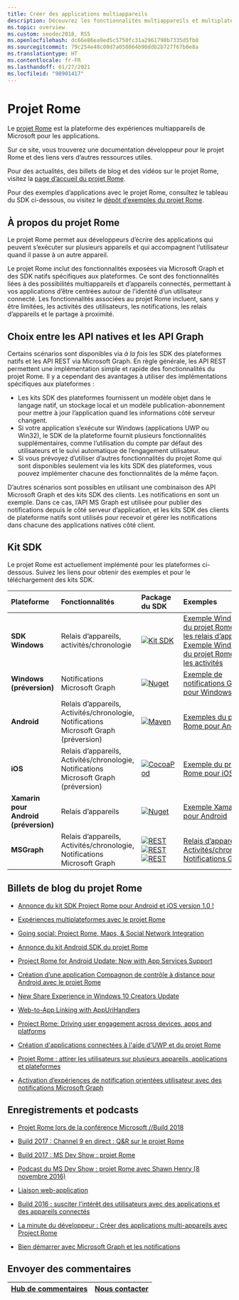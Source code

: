 ```yaml
---
title: Créer des applications multiappareils
description: Découvrez les fonctionnalités multiappareils et multiplateformes activées pour les applications Windows 10 avec le projet Rome.
ms.topic: overview
ms.custom: seodec2018, RS5
ms.openlocfilehash: dc66e86ea9ed5c5750fc31a2961798b7335d5fb0
ms.sourcegitcommit: 79c254e48c00d7a050864b90ddb2b727f67b0e8a
ms.translationtype: HT
ms.contentlocale: fr-FR
ms.lasthandoff: 01/27/2021
ms.locfileid: "98901417"
---
```

# <a name="project-rome"></a>Projet Rome

Le [projet Rome](https://developer.microsoft.com/windows/project-rome) est la plateforme des expériences multiappareils de Microsoft pour les applications.

Sur ce site, vous trouverez une documentation développeur pour le projet Rome et des liens vers d’autres ressources utiles.

Pour des actualités, des billets de blog et des vidéos sur le projet Rome, visitez la [page d’accueil du projet Rome](https://developer.microsoft.com/windows/project-rome).

Pour des exemples d’applications avec le projet Rome, consultez le tableau du SDK ci-dessous, ou visitez le [dépôt d’exemples du projet Rome](https://github.com/Microsoft/project-rome).

## <a name="about-project-rome"></a>À propos du projet Rome

Le projet Rome permet aux développeurs d’écrire des applications qui peuvent s’exécuter sur plusieurs appareils et qui accompagnent l’utilisateur quand il passe à un autre appareil.

Le projet Rome inclut des fonctionnalités exposées via Microsoft Graph et des SDK natifs spécifiques aux plateformes. Ce sont des fonctionnalités liées à des possibilités multiappareils et d’appareils connectés, permettant à vos applications d’être centrées autour de l’identité d’un utilisateur connecté. Les fonctionnalités associées au projet Rome incluent, sans y être limitées, les activités des utilisateurs, les notifications, les relais d’appareils et le partage à proximité.

## <a name="choosing-between-native-apis-and-graph-apis"></a>Choix entre les API natives et les API Graph

Certains scénarios sont disponibles via *à la fois* les SDK des plateformes natifs et les API REST via Microsoft Graph. En règle générale, les API REST permettent une implémentation simple et rapide des fonctionnalités du projet Rome. Il y a cependant des avantages à utiliser des implémentations spécifiques aux plateformes :

* Les kits SDK des plateformes fournissent un modèle objet dans le langage natif, un stockage local et un modèle publication-abonnement pour mettre à jour l’application quand les informations côté serveur changent.
* Si votre application s’exécute sur Windows (applications UWP ou Win32), le SDK de la plateforme fournit plusieurs fonctionnalités supplémentaires, comme l’utilisation du compte par défaut des utilisateurs et le suivi automatique de l’engagement utilisateur.
* Si vous prévoyez d’utiliser d’autres fonctionnalités du projet Rome qui sont disponibles seulement via les kits SDK des plateformes, vous pouvez implémenter chacune des fonctionnalités de la même façon.

D’autres scénarios sont possibles en utilisant une combinaison des API Microsoft Graph et des kits SDK des clients. Les notifications en sont un exemple. Dans ce cas, l’API MS Graph est utilisée pour publier des notifications depuis le côté serveur d’application, et les kits SDK des clients de plateforme natifs sont utilisés pour recevoir et gérer les notifications dans chacune des applications natives côté client.

## <a name="sdk"></a>Kit SDK

Le projet Rome est actuellement implémenté pour les plateformes ci-dessous. Suivez les liens pour obtenir des exemples et pour le téléchargement des kits SDK.

[windows-sdk]:             https://developer.microsoft.com/windows/downloads
[windows-sdk-badge]:       https://img.shields.io/badge/sdk-April%202018%20Update-brightgreen.svg
[windows-drsample]:        https://github.com/Microsoft/Windows-universal-samples/tree/master/Samples/RemoteSystems
[windows-afsample]:        https://github.com/Microsoft/Windows-universal-samples/tree/master/Samples/UserActivity

[winredist-sdk]:           https://www.nuget.org/packages/Microsoft.ConnectedDevices.UserNotifications
[winredist-sdk-badge]:     https://img.shields.io/nuget/v/Microsoft.ConnectedDevices.UserNotifications.svg
[winredist-sample]:        https://github.com/microsoft/project-rome/tree/master/Windows/samples

[xamarin-sdk]:             https://www.nuget.org/packages/Microsoft.ConnectedDevices.Xamarin.Droid
[xamarin-sdk-badge]:       https://img.shields.io/nuget/v/Microsoft.ConnectedDevices.Xamarin.Droid.svg
[xamarin-sample]:          https://github.com/Microsoft/project-rome/tree/0.8.1/Xamarin/samples

[ios-sdk]:                 https://cocoapods.org/pods/ProjectRomeSdk
[ios-sdk-badge]:           https://img.shields.io/cocoapods/v/ProjectRomeSdk.svg
[ios-sample]:              https://github.com/microsoft/project-rome/tree/master/iOS/samples

[android-sdk]:             https://github.com/microsoft/project-rome/tree/mvn-repo/com/microsoft/connecteddevices/connecteddevices-sdk
[android-sdk-badge]:       https://img.shields.io/maven-metadata/v?metadataUrl=https%3A%2F%2Fraw.github.com%2Fmicrosoft%2Fproject-rome%2Fmvn-repo%2Fcom%2Fmicrosoft%2Fconnecteddevices%2Fconnecteddevices-sdk%2Fmaven-metadata.xml
[android-sample]:          https://github.com/microsoft/project-rome/tree/master/Android/samples

[graph-relay]:             /graph/api/resources/project-rome-overview
[graph-activities]:        /graph/api/resources/activity-feed-api-overview
[graph-notification]:      /graph/api/resources/notifications-api-overview

[graph-relay-badge]:       https://img.shields.io/badge/Device_Relay-Beta-orange.svg
[graph-activities-badge]:  https://img.shields.io/badge/Activities-1.0-brightgreen.svg
[graph-notification-badge]:https://img.shields.io/badge/Graph_Notifications-Beta-orange.svg

[graph-relay-sample]:        /graph/api/resources/project-rome-overview
[graph-activities-sample]:   /graph/api/resources/activity-feed-api-overview
[graph-notification-sample]: /graph/api/resources/notifications-api-overview



|   Plateforme                        | Fonctionnalités                                                         |           Package du SDK                          |   Exemples                                       |
| :-------------------------------- | :--------------------------------------------------------------- |:---------------------------------------------- | :---------------------------------------------- |
| **SDK Windows**                   | Relais d’appareils, activités/chronologie                                | [![Kit SDK][windows-sdk-badge]][windows-sdk]       | [Exemple Windows du projet Rome pour les relais d’appareils][windows-drsample] <br> [Exemple Windows du projet Rome pour les activités][windows-afsample]
| **Windows (préversion)**             |                                    Notifications Microsoft Graph | [![Nuget][winredist-sdk-badge]][winredist-sdk] | [Exemple de notifications Graph pour Windows][winredist-sample]
| **Android**             | Relais d’appareils, Activités/chronologie, Notifications Microsoft Graph (préversion) | [![Maven][android-sdk-badge]][android-sdk]     | [Exemples du projet Rome pour Android][android-sample]
| **iOS**                 | Relais d’appareils, Activités/chronologie, Notifications Microsoft Graph (préversion) | [![CocoaPod][ios-sdk-badge]][ios-sdk]          | [Exemple du projet Rome pour iOS][ios-sample]
| **Xamarin pour Android (préversion)** | Relais d’appareils                                                     | [![Nuget][xamarin-sdk-badge]][xamarin-sdk]     | [Exemple Xamarin pour Android][xamarin-sample]
| **MSGraph**                       | Relais d’appareils, Activités/chronologie, Notifications Microsoft Graph | [![REST][graph-relay-badge]][graph-relay]<br> [![REST][graph-activities-badge]][graph-activities]<br>[![REST][graph-notification-badge]][graph-notification]          | [Relais d’appareils][graph-relay-sample]<br>[Activités/chronologie][graph-activities-sample]<br>[Notifications Graph][graph-notification-sample]

## <a name="project-rome-blog-posts"></a>Billets de blog du projet Rome
* [Annonce du kit SDK Project Rome pour Android et iOS version 1.0 !](https://blogs.windows.com/windowsdeveloper/2019/01/29/announcing-project-rome-sdk-for-android-and-ios-version-1-0/)

* [Expériences multiplateformes avec le projet Rome](https://blogs.windows.com/buildingapps/2016/10/11/cross-device-experience-with-project-rome/#iQTseFlAMJRopU9k.97)

* [Going social: Project Rome, Maps, & Social Network Integration](https://blogs.windows.com/buildingapps/2016/10/27/going-social-project-rome-maps-social-network-integration-app-dev-on-xbox-series/#SCfoEZ1q8c1yBMei.97)

* [Annonce du kit Android SDK du projet Rome](https://blogs.windows.com/buildingapps/2017/02/08/announcing-project-rome-android-sdk/#obDkvwkXOGa3tcTx.97)

* [Project Rome for Android Update: Now with App Services Support](https://blogs.windows.com/buildingapps/2017/03/23/project-rome-android-update-now-app-services-support/#DBm1Ic4JX8vXv2h0.97)

* [Création d’une application Compagnon de contrôle à distance pour Android avec le projet Rome](https://devblogs.microsoft.com/xamarin/building-remote-control-companion-app-android-project-rome/)

* [New Share Experience in Windows 10 Creators Update](https://blogs.windows.com/buildingapps/2017/04/06/new-share-experience-windows-10-creators-update/#OGskrWcLLlrCTCSH.97)

* [Web-to-App Linking with AppUriHandlers](https://blogs.windows.com/buildingapps/2016/10/14/web-to-app-linking-with-appurihandlers/#fIh7USaxBYS8JqfT.97)

* [Project Rome: Driving user engagement across devices, apps and platforms](https://blogs.windows.com/windowsdeveloper/2017/05/16/project-rome-driving-user-engagement-across-devices-apps-platforms/#jsUX3bEM6c8SpkIF.97)

* [Création d'applications connectées à l'aide d'UWP et du projet Rome](/archive/msdn-magazine/2018/may/universal-windows-platform-building-connected-apps-with-uwp-and-project-rome)

* [Projet Rome : attirer les utilisateurs sur plusieurs appareils, applications et plateformes](https://blogs.windows.com/windowsdeveloper/2017/05/16/project-rome-driving-user-engagement-across-devices-apps-platforms/#hZYfcfYVCFfBv0pS.97)

* [Activation d’expériences de notification orientées utilisateur avec des notifications Microsoft Graph](/graph/notifications-concept-overview)

## <a name="podcasts-and-recordings"></a>Enregistrements et podcasts

* [Projet Rome lors de la conférence Microsoft //Build 2018](https://channel9.msdn.com/Events/Build/2018/BRK2417)

* [Build 2017 : Channel 9 en direct : Q&R sur le projet Rome](https://channel9.msdn.com/Events/Build/2017/C9R11)

* [Build 2017 : MS Dev Show : projet Rome](https://channel9.msdn.com/Shows/msdevshow/Episode-153-Project-Rome-with-Vikas-Bhatia-and-Shawn-Henry)

* [Podcast du MS Dev Show : projet Rome avec Shawn Henry (8 novembre 2016)](https://msdevshow.com/2016/11/project-rome-with-shawn-henry/)

* [Liaison web-application](/windows/uwp/launch-resume/web-to-app-linking)

* [Build 2016 : susciter l'intérêt des utilisateurs avec des applications et des appareils connectés](https://channel9.msdn.com/Events/Build/2016/B831)

* [La minute du développeur : Créer des applications multi-appareils avec Project Rome](https://www.youtube.com/watch?v=7jn-kooKE8U)

* [Bien démarrer avec Microsoft Graph et les notifications](https://www.youtube.com/watch?v=cmpPFhrS8ZA)

## <a name="give-feedback"></a>Envoyer des commentaires

|[Hub de commentaires](https://support.microsoft.com/help/4021566/windows-10-send-feedback-to-microsoft-with-feedback-hub-app)|[Nous contacter](mailto:projectrometeam@microsoft.com)|
|-----|-----|